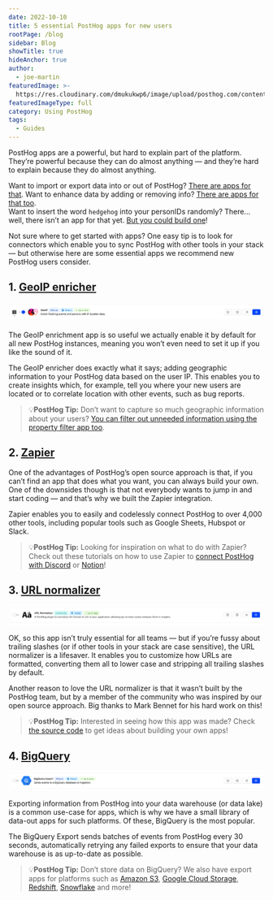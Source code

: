 ```yaml
---
date: 2022-10-10
title: 5 essential PostHog apps for new users
rootPage: /blog
sidebar: Blog
showTitle: true
hideAnchor: true
author:
  - joe-martin
featuredImage: >-
  https://res.cloudinary.com/dmukukwp6/image/upload/posthog.com/contents/images/blog/posthog-array-blog.png
featuredImageType: full
category: Using PostHog
tags:
  - Guides
---
```


PostHog apps are a powerful, but hard to explain part of the platform. They’re powerful because they can do almost anything — and they’re hard to explain because they do almost anything.

Want to import or export data into or out of PostHog? [There are apps for that](/apps). 
Want to enhance data by adding or removing info? [There are apps for that too](/apps).  
Want to insert the word `hedgehog` into your personIDs randomly? There... well, there isn’t an app for that yet. [But you could build one](/docs/apps/build)!

Not sure where to get started with apps? One easy tip is to look for connectors which enable you to sync PostHog with other tools in your stack — but otherwise here are some essential apps we recommend new PostHog users consider.

## 1. [GeoIP enricher](/apps/geoip-enrichment)
![PostHog geoip enricher](../images/blog/activation-checklist-images/geo-ip.png)

The GeoIP enrichment app is so useful we actually enable it by default for all new PostHog instances, meaning you won’t even need to set it up if you like the sound of it. 

The GeoIP enricher does exactly what it says; adding geographic information to your PostHog data based on the user IP. This enables you to create insights which, for example, tell you where your new users are located or to correlate location with other events, such as bug reports.

> 💡**PostHog Tip:** Don’t want to capture so much geographic information about your users? [You can filter out unneeded information using the property filter app too](/tutorials/property-filter).

## 2. [Zapier](/apps/zapier-connector)

One of the advantages of PostHog’s open source approach is that, if you can’t find an app that does what you want, you can always build your own. One of the downsides though is that not everybody wants to jump in and start coding — and that’s why we built the Zapier integration.

Zapier enables you to easily and codelessly connect PostHog to over 4,000 other tools, including popular tools such as Google Sheets, Hubspot or Slack.

> 💡**PostHog Tip:** Looking for inspiration on what to do with Zapier? Check out these tutorials on how to use Zapier to [connect PostHog with Discord](/tutorials/how-to-connect-discord-to-posthog-with-zapier) or [Notion](/tutorials/how-to-connect-posthog-and-notion-with-zapier)!

## 3. [URL normalizer](/apps/url-normalizer)
![PostHog url normalizer](../images/blog/activation-checklist-images/url-normalizer.png)

OK, so this app isn’t truly essential for all teams — but if you’re fussy about trailing slashes (or if other tools in your stack are case sensitive), the URL normalizer is a lifesaver. It enables you to customize how URLs are formatted, converting them all to lower case and stripping all trailing slashes by default. 

Another reason to love the URL normalizer is that it wasn’t built by the PostHog team, but by a member of the community who was inspired by our open source approach. Big thanks to Mark Bennet for his hard work on this!

> 💡**PostHog Tip:** Interested in seeing how this app was made? Check [the source code](https://github.com/PostHog/posthog-url-normalizer-plugin) to get ideas about building your own apps!

## 4. [BigQuery](/apps/bigquery-export)
![PostHog bigquery export](../images/blog/activation-checklist-images/bigquery-export.png)

Exporting information from PostHog into your data warehouse (or data lake) is a common use-case for apps, which is why we have a small library of data-out apps for such platforms. Of these, BigQuery is the most popular. 

The BigQuery Export sends batches of events from PostHog every 30 seconds, automatically retrying any failed exports to ensure that your data warehouse is as up-to-date as possible.

> 💡**PostHog Tip:** Don’t store data on BigQuery? We also have export apps for platforms such as [Amazon S3](/apps/s3-export), [Google Cloud Storage](/apps/google-cloud-export), [Redshift](/apps/redshift-export), [Snowflake](/apps/snowflake-export) and more!
